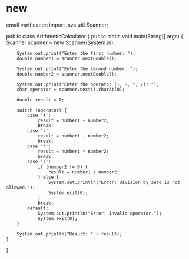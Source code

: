 # new
email varification
import java.util.Scanner;

public class ArithmeticCalculator {
    public static void main(String[] args) {
        Scanner scanner = new Scanner(System.in);

        System.out.print("Enter the first number: ");
        double number1 = scanner.nextDouble();

        System.out.print("Enter the second number: ");
        double number2 = scanner.nextDouble();

        System.out.print("Enter the operator (+, -, *, /): ");
        char operator = scanner.next().charAt(0);

        double result = 0;

        switch (operator) {
            case '+':
                result = number1 + number2;
                break;
            case '-':
                result = number1 - number2;
                break;
            case '*':
                result = number1 * number2;
                break;
            case '/':
                if (number2 != 0) {
                    result = number1 / number2;
                } else {
                    System.out.println("Error: Division by zero is not allowed.");
                    System.exit(0);
                }
                break;
            default:
                System.out.println("Error: Invalid operator.");
                System.exit(0);
        }

        System.out.println("Result: " + result);
    }
}
